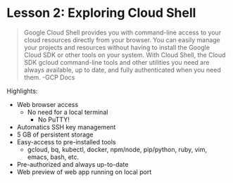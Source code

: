 # Lesson 2: Exploring Cloud Shell

> Google Cloud Shell provides you with command-line access to your cloud resources directly from your browser. You can easily manage your projects and resources without having to install the Google Cloud SDK or other tools on your system. With Cloud Shell, the Cloud SDK gcloud command-line tools and other utilities you need are always available, up to date, and fully authenticated when you need them. -GCP Docs

Highlights:

* Web browser access
  * No need for a local terminal
    * No PuTTY!
* Automatics SSH key management
* 5 GB of persistent storage
* Easy-access to pre-installed tools
  * gcloud, bq, kubectl, docker, npm/node, pip/python, ruby, vim, emacs, bash, etc.
* Pre-authorized and always up-to-date
* Web preview of web app running on local port









